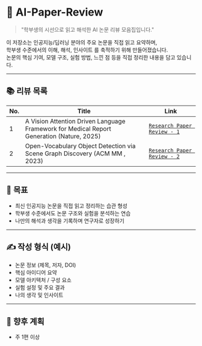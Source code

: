 # 🧠 AI-Paper-Review

> "학부생의 시선으로 읽고 해석한 AI 논문 리뷰 모음집입니다."

이 저장소는 인공지능/딥러닝 분야의 주요 논문을 직접 읽고 요약하며,  
학부생 수준에서의 이해, 해석, 인사이트 를 축적하기 위해 만들어졌습니다.  
논문의 핵심 기여, 모델 구조, 실험 방법, 느낀 점 등을 직접 정리한 내용을 담고 있습니다.

---

## 📚 리뷰 목록

| No. | Title | Link |
|-----|-------|------|
| 1 | A Vision Attention Driven Language Framework for Medical Report Generation (Nature, 2025) | [`Research Paper Review - 1`](./Research%20Paper%20Review%20-%201.md) |
| 2 | Open-Vocabulary Object Detection via Scene Graph Discovery (ACM MM , 2023) | [`Research Paper Review - 2`](./Research%20Paper%20Review%20-%202.md) |

---

## 🎯 목표

- 최신 인공지능 논문을 직접 읽고 정리하는 습관 형성
- 학부생 수준에서도 논문 구조와 실험을 분석하는 연습
- 나만의 해석과 생각을 기록하며 연구자로 성장하기

---

## ✍️ 작성 형식 (예시)

- 논문 정보 (제목, 저자, DOI)
- 핵심 아이디어 요약
- 모델 아키텍처 / 구성 요소
- 실험 설정 및 주요 결과
- 나의 생각 및 인사이트

---

## 📌 향후 계획

- 주 1편 이상
